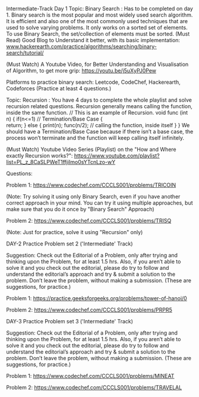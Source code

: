 Intermediate-Track
Day 1
Topic: Binary Search  : Has to be completed on day 1.
Binary search is the most popular and most widely used search algorithm. It is efficient and also one of the most commonly used techniques that are used to solve varying problems. 
It only works on a sorted set of elements. To use Binary Search, the set/collection of elements must be sorted. 
(Must Read) Good Blog to Understand it better, with its basic implementation:
www.hackerearth.com/practice/algorithms/searching/binary-search/tutorial/ 

(Must Watch) A Youtube Video, for Better Understanding and Visualisation of Algorithm, to get  more grip: https://youtu.be/j5uXyPJ0Pew

Platforms to practice binary search: Leetcode, CodeChef, Hackerearth, Codeforces (Practice at least 4 questions.)


Topic: Recursion  : You have 4 days to complete the whole playlist and solve recursion related questions. 
Recursion generally means calling the function, inside the same function. 
// This is an example of Recursion. 
void func (int n) 
{ 
if(n<=1) // Termination/Base Case 
{  
    return; 
} 
else 
{ 
    print(n); 
    func(n/2); // calling the function, inside itself 
}
} 
We should have a Termination/Base Case because if there isn’t a base case, the process won’t terminate and the function will keep calling itself infinitely. 


(Must Watch) Youtube Video Series (Playlist) on the "How and Where exactly Recursion  works?": https://www.youtube.com/playlist?list=PL_z_8CaSLPWeT1ffjiImo0sYTcnLzo-wY

Questions:

Problem 1: https://www.codechef.com/CCCLS001/problems/TRICOIN 

(Note: Try solving it using only Binary Search, even if you have another correct approach in your mind. You can try it using multiple approaches, but make sure that you do it once by "Binary Search" Approach) 

Problem 2: https://www.codechef.com/CCCLS001/problems/TRISQ 

(Note: Just for practice, solve it using "Recursion" only)


DAY-2
Practice Problem set 2 ('Intermediate' Track) 

Suggestion: Check out the Editorial of a Problem, only after trying and thinking upon the Problem, for at least 1.5 hrs. Also, if you aren’t able to solve it and you check out the editorial, please do try to follow and understand the editorial’s approach and try & submit a solution to the problem. Don’t leave the problem,  without making a submission. (These are suggestions, for practice.) 

Problem 1: 
https://practice.geeksforgeeks.org/problems/tower-of-hanoi/0

Problem 2: 
https://www.codechef.com/CCCLS001/problems/PRPR5 

DAY-3
Practice Problem set 3 ('Intermediate' Track) 

Suggestion: Check out the Editorial of a Problem, only after trying and thinking upon the Problem, for at least 1.5 hrs. Also, if you aren’t able to solve it and you check out the editorial, please do try to follow and understand the editorial’s approach and try & submit a solution to the problem. Don’t leave the problem,  without making a submission. (These are suggestions, for practice.) 

Problem 1:
https://www.codechef.com/CCCLS001/problems/MINEAT

Problem 2: 
https://www.codechef.com/CCCLS001/problems/TRAVELAL
